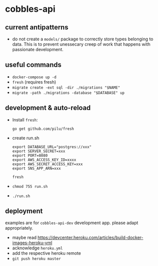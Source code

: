 # cobbles-api

## current antipatterns
- do not create a `models/` package to correctly store types belonging to data. This is to prevent unessecary creep of work that happens with passionate development.

## useful commands
- `docker-compose up -d`
- `fresh` (requires fresh)
- `migrate create -ext sql -dir ./migrations "$NAME"`
- `migrate -path ./migrations -database "$DATABASE" up`

## development & auto-reload

- Install `fresh`: 

    `go get github.com/pilu/fresh`

- create run.sh
    ```
    export DATABASE_URL="postgres://xxx"
    export SERVER_SECRET=xxx
    export PORT=8080
    export AWS_ACCESS_KEY_ID=xxxx
    export AWS_SECRET_ACCESS_KEY=xxx
    export SNS_APP_ARN=xxx

    fresh
    ```

- `chmod 755 run.sh`
- `./run.sh`

## deployment
examples are for `cobbles-api-dev` development app. please adapt appropriately.
- maybe read https://devcenter.heroku.com/articles/build-docker-images-heroku-yml
- acknowledge `heroku.yml`
- add the respective heroku remote
- `git push heroku master`
